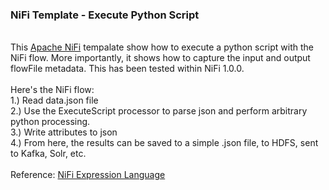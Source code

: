 <h3>NiFi Template - Execute Python Script</h3>
<br>This <a href="https://nifi.apache.org/">Apache NiFi</a> tempalate show how to execute a python script with the NiFi flow. More importantly, it shows how to capture the input and output flowFile metadata. This has been tested within NiFi 1.0.0.
<br>
<br>Here's the NiFi flow:
<br>1.) Read data.json file
<br>2.) Use the ExecuteScript processor to parse json and perform arbitrary python processing.
<br>3.) Write attributes to json
<br>4.) From here, the results can be saved to a simple .json file, to HDFS, sent to Kafka, Solr, etc.
<br>
<br>Reference: <a href="https://nifi.apache.org/docs/nifi-docs/html/expression-language-guide.html">NiFi Expression Language</a>
